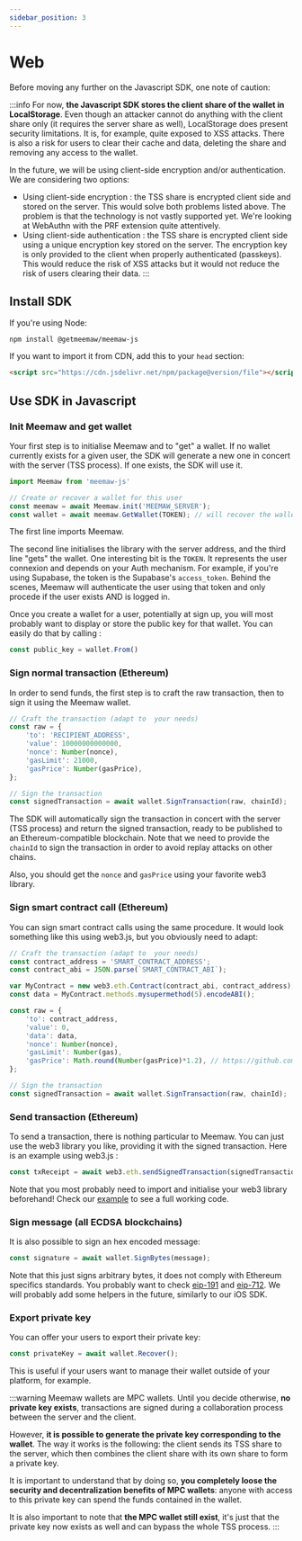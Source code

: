 ```yaml
---
sidebar_position: 3
---
```


# Web

Before moving any further on the Javascript SDK, one note of caution:

:::info
For now, **the Javascript SDK stores the client share of the wallet in LocalStorage**. Even though an attacker cannot do anything with the client share only (it requires the server share as well), LocalStorage does present security limitations. It is, for example, quite exposed to XSS attacks. There is also a risk for users to clear their cache and data, deleting the share and removing any access to the wallet.

In the future, we will be using client-side encryption and/or authentication. We are considering two options:
- Using client-side encryption : the TSS share is encrypted client side and stored on the server. This would solve both problems listed above. The problem is that the technology is not vastly supported yet. We're looking at WebAuthn with the PRF extension quite attentively.
- Using client-side authentication : the TSS share is encrypted client side using a unique encryption key stored on the server. The encryption key is only provided to the client when properly authenticated (passkeys). This would reduce the risk of XSS attacks but it would not reduce the risk of users clearing their data.
:::

## Install SDK

If you're using Node:

```
npm install @getmeemaw/meemaw-js
```

If you want to import it from CDN, add this to your `head` section:

```html
<script src="https://cdn.jsdelivr.net/npm/package@version/file"></script>
```

## Use SDK in Javascript

### Init Meemaw and get wallet

Your first step is to initialise Meemaw and to "get" a wallet. If no wallet currently exists for a given user, the SDK will generate a new one in concert with the server (TSS process). If one exists, the SDK will use it.

```javascript
import Meemaw from 'meemaw-js'

// Create or recover a wallet for this user
const meemaw = await Meemaw.init('MEEMAW_SERVER');
const wallet = await meemaw.GetWallet(TOKEN); // will recover the wallet if exists for the user or create a new one
```

The first line imports Meemaw.

The second line initialises the library with the server address, and the third line "gets" the wallet. One interesting bit is the `TOKEN`. It represents the user connexion and depends on your Auth mechanism. For example, if you're using Supabase, the token is the Supabase's `access_token`. Behind the scenes, Meemaw will authenticate the user using that token and only procede if the user exists AND is logged in.

Once you create a wallet for a user, potentially at sign up, you will most probably want to display or store the public key for that wallet. You can easily do that by calling :

```javascript
const public_key = wallet.From()
```

### Sign normal transaction (Ethereum)

In order to send funds, the first step is to craft the raw transaction, then to sign it using the Meemaw wallet.

```javascript
// Craft the transaction (adapt to  your needs)   
const raw = {
    'to': 'RECIPIENT_ADDRESS',
    'value': 10000000000000, 
    'nonce': Number(nonce),
    'gasLimit': 21000,
    'gasPrice': Number(gasPrice),
};

// Sign the transaction
const signedTransaction = await wallet.SignTransaction(raw, chainId);
```

The SDK will automatically sign the transaction in concert with the server (TSS process) and return the signed transaction, ready to be published to an Ethereum-compatible blockchain. Note that we need to provide the `chainId` to sign the transaction in order to avoid replay attacks on other chains. 

Also, you should get the `nonce` and `gasPrice` using your favorite web3 library.

### Sign smart contract call (Ethereum)

You can sign smart contract calls using the same procedure. It would look something like this using web3.js, but you obviously need to adapt:

```javascript
// Craft the transaction (adapt to  your needs)   
const contract_address = 'SMART_CONTRACT_ADDRESS';
const contract_abi = JSON.parse(`SMART_CONTRACT_ABI`);

var MyContract = new web3.eth.Contract(contract_abi, contract_address);
const data = MyContract.methods.mysupermethod(5).encodeABI();

const raw = {
    'to': contract_address,
    'value': 0, 
    'data': data,
    'nonce': Number(nonce),
    'gasLimit': Number(gas),
    'gasPrice': Math.round(Number(gasPrice)*1.2), // https://github.com/web3/web3.js/issues/6276
};

// Sign the transaction
const signedTransaction = await wallet.SignTransaction(raw, chainId);
```

### Send transaction (Ethereum)

To send a transaction, there is nothing particular to Meemaw. You can just use the web3 library you like, providing it with the signed transaction. Here is an example using web3.js :

```javascript
const txReceipt = await web3.eth.sendSignedTransaction(signedTransaction);
```

Note that you most probably need to import and initialise your web3 library beforehand! Check our [example](/docs/getting-started) to see a full working code.

### Sign message (all ECDSA blockchains)

It is also possible to sign an hex encoded message:

```javascript
const signature = await wallet.SignBytes(message);
```

Note that this just signs arbitrary bytes, it does not comply with Ethereum specifics standards. You probably want to check [eip-191](https://eips.ethereum.org/EIPS/eip-191) and [eip-712](https://eips.ethereum.org/EIPS/eip-712). We will probably add some helpers in the future, similarly to our iOS SDK.

### Export private key

You can offer your users to export their private key:

```javascript
const privateKey = await wallet.Recover();
```

This is useful if your users want to manage their wallet outside of your platform, for example.

:::warning
Meemaw wallets are MPC wallets. Until you decide otherwise, **no private key exists**, transactions are signed during a collaboration process between the server and the client.

However, **it is possible to generate the private key corresponding to the wallet**. The way it works is the following: the client sends its TSS share to the server, which then combines the client share with its own share to form a private key.

It is important to understand that by doing so, **you completely loose the security and decentralization benefits of MPC wallets**: anyone with access to this private key can spend the funds contained in the wallet.

It is also important to note that **the MPC wallet still exist**, it's just that the private key now exists as well and can bypass the whole TSS process.
:::